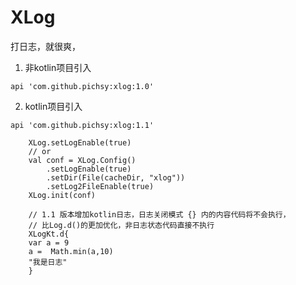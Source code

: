 # XLog

打日志，就很爽，

1. 非kotlin项目引入
```
api 'com.github.pichsy:xlog:1.0'
```
2. kotlin项目引入
```
api 'com.github.pichsy:xlog:1.1'
```

```
    XLog.setLogEnable(true)
    // or
    val conf = XLog.Config()
        .setLogEnable(true)
        .setDir(File(cacheDir, "xlog"))
        .setLog2FileEnable(true)
    XLog.init(conf)
    
    // 1.1 版本增加kotlin日志，日志关闭模式 {} 内的内容代码将不会执行，
    // 比Log.d()的更加优化，非日志状态代码直接不执行
    XLogKt.d{ 
    var a = 9
    a =  Math.min(a,10)
    "我是日志" 
    }
    
```





